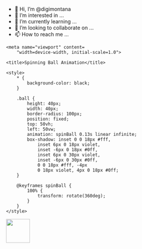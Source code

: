 - 👋 Hi, I’m @digimontana
- 👀 I’m interested in ...
- 🌱 I’m currently learning ...
- 💞️ I’m looking to collaborate on ...
- 📫 How to reach me ...

<!DOCTYPE html>
<html lang="en">
  
<head>
    <meta charset="UTF-8">
    <meta http-equiv="X-UA-Compatible" 
            content="IE=edge">
  
    <meta name="viewport" content=
        "width=device-width, initial-scale=1.0">
  
    <title>Spinning Ball Animation</title>
  
    <style>
        * {
            background-color: black;
        }
          
        .ball {
            height: 40px;
            width: 40px;
            border-radius: 100px;
            position: fixed;
            top: 50vh;
            left: 50vw;
            animation: spinBall 0.13s linear infinite;
            box-shadow: inset 0 0 18px #fff, 
                inset 6px 0 18px violet, 
                inset -6px 0 18px #0ff, 
                inset 6px 0 30px violet, 
                inset -6px 0 30px #0ff, 
                0 0 18px #fff, -4px 
                0 18px violet, 4px 0 18px #0ff;
        }
          
        @keyframes spinBall {
            100% {
                transform: rotate(360deg);
            }
        }
    </style>
</head>
  
<body>
    <div class="ball"></div>
</body>
  
</html>
<!---
digimontana/digimontana is a ✨ special ✨ repository because its `README.md` (this file) appears on your GitHub profile.
You can click the Preview link to take a look at your changes.
--->
<img src="https://camo.githubusercontent.com/ffbf71edb9eb65671926a8cc42a5a740bf5b799a9b93699a3a0de76e1793a80b/68747470733a2f2f6d656469612e67697068792e636f6d2f6d656469612f54456e586b637348725034596564436868412f67697068792e676966" width="65" style="max-width: 100%;">
